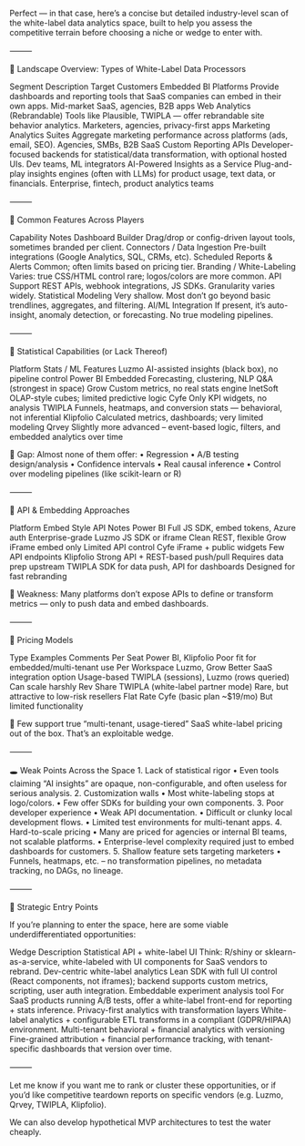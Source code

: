 Perfect — in that case, here’s a concise but detailed industry-level scan of the white-label data analytics space, built to help you assess the competitive terrain before choosing a niche or wedge to enter with.

⸻

🧭 Landscape Overview: Types of White-Label Data Processors

Segment	Description	Target Customers
Embedded BI Platforms	Provide dashboards and reporting tools that SaaS companies can embed in their own apps.	Mid-market SaaS, agencies, B2B apps
Web Analytics (Rebrandable)	Tools like Plausible, TWIPLA — offer rebrandable site behavior analytics.	Marketers, agencies, privacy-first apps
Marketing Analytics Suites	Aggregate marketing performance across platforms (ads, email, SEO).	Agencies, SMBs, B2B SaaS
Custom Reporting APIs	Developer-focused backends for statistical/data transformation, with optional hosted UIs.	Dev teams, ML integrators
AI-Powered Insights as a Service	Plug-and-play insights engines (often with LLMs) for product usage, text data, or financials.	Enterprise, fintech, product analytics teams


⸻

🧪 Common Features Across Players

Capability	Notes
Dashboard Builder	Drag/drop or config-driven layout tools, sometimes branded per client.
Connectors / Data Ingestion	Pre-built integrations (Google Analytics, SQL, CRMs, etc).
Scheduled Reports & Alerts	Common; often limits based on pricing tier.
Branding / White-Labeling	Varies: true CSS/HTML control rare; logos/colors are more common.
API Support	REST APIs, webhook integrations, JS SDKs. Granularity varies widely.
Statistical Modeling	Very shallow. Most don’t go beyond basic trendlines, aggregates, and filtering.
AI/ML Integration	If present, it’s auto-insight, anomaly detection, or forecasting. No true modeling pipelines.


⸻

🧮 Statistical Capabilities (or Lack Thereof)

Platform	Stats / ML Features
Luzmo	AI-assisted insights (black box), no pipeline control
Power BI Embedded	Forecasting, clustering, NLP Q&A (strongest in space)
Grow	Custom metrics, no real stats engine
InetSoft	OLAP-style cubes; limited predictive logic
Cyfe	Only KPI widgets, no analysis
TWIPLA	Funnels, heatmaps, and conversion stats — behavioral, not inferential
Klipfolio	Calculated metrics, dashboards; very limited modeling
Qrvey	Slightly more advanced – event-based logic, filters, and embedded analytics over time

🔻 Gap: Almost none of them offer:
	•	Regression
	•	A/B testing design/analysis
	•	Confidence intervals
	•	Real causal inference
	•	Control over modeling pipelines (like scikit-learn or R)

⸻

🔌 API & Embedding Approaches

Platform	Embed Style	API Notes
Power BI	Full JS SDK, embed tokens, Azure auth	Enterprise-grade
Luzmo	JS SDK or iframe	Clean REST, flexible
Grow	iFrame embed only	Limited API control
Cyfe	iFrame + public widgets	Few API endpoints
Klipfolio	Strong API + REST-based push/pull	Requires data prep upstream
TWIPLA	SDK for data push, API for dashboards	Designed for fast rebranding

🔻 Weakness: Many platforms don’t expose APIs to define or transform metrics — only to push data and embed dashboards.

⸻

💸 Pricing Models

Type	Examples	Comments
Per Seat	Power BI, Klipfolio	Poor fit for embedded/multi-tenant use
Per Workspace	Luzmo, Grow	Better SaaS integration option
Usage-based	TWIPLA (sessions), Luzmo (rows queried)	Can scale harshly
Rev Share	TWIPLA (white-label partner mode)	Rare, but attractive to low-risk resellers
Flat Rate	Cyfe (basic plan ~$19/mo)	But limited functionality

🧩 Few support true “multi-tenant, usage-tiered” SaaS white-label pricing out of the box. That’s an exploitable wedge.

⸻

🕳️ Weak Points Across the Space
	1.	Lack of statistical rigor
	•	Even tools claiming “AI insights” are opaque, non-configurable, and often useless for serious analysis.
	2.	Customization walls
	•	Most white-labeling stops at logo/colors.
	•	Few offer SDKs for building your own components.
	3.	Poor developer experience
	•	Weak API documentation.
	•	Difficult or clunky local development flows.
	•	Limited test environments for multi-tenant apps.
	4.	Hard-to-scale pricing
	•	Many are priced for agencies or internal BI teams, not scalable platforms.
	•	Enterprise-level complexity required just to embed dashboards for customers.
	5.	Shallow feature sets targeting marketers
	•	Funnels, heatmaps, etc. – no transformation pipelines, no metadata tracking, no DAGs, no lineage.

⸻

🎯 Strategic Entry Points

If you’re planning to enter the space, here are some viable underdifferentiated opportunities:

Wedge	Description
Statistical API + white-label UI	Think: R/shiny or sklearn-as-a-service, white-labeled with UI components for SaaS vendors to rebrand.
Dev-centric white-label analytics	Lean SDK with full UI control (React components, not iframes); backend supports custom metrics, scripting, user auth integration.
Embeddable experiment analysis tool	For SaaS products running A/B tests, offer a white-label front-end for reporting + stats inference.
Privacy-first analytics with transformation layers	White-label analytics + configurable ETL transforms in a compliant (GDPR/HIPAA) environment.
Multi-tenant behavioral + financial analytics with versioning	Fine-grained attribution + financial performance tracking, with tenant-specific dashboards that version over time.


⸻

Let me know if you want me to rank or cluster these opportunities, or if you’d like competitive teardown reports on specific vendors (e.g. Luzmo, Qrvey, TWIPLA, Klipfolio).

We can also develop hypothetical MVP architectures to test the water cheaply.

